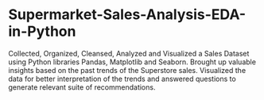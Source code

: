 # Supermarket-Sales-Analysis-EDA-in-Python
Collected, Organized, Cleansed, Analyzed and Visualized a Sales Dataset using Python libraries Pandas, Matplotlib and Seaborn. Brought up valuable insights based on the past trends of the Superstore sales. Visualized the data for better interpretation of the trends and answered questions to generate relevant suite of recommendations.
